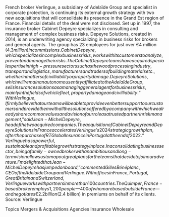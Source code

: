 French broker Verlingue, a subsidiary of Adelaïde Group and specialist in corporate protection, is continuing its external growth strategy with two new acquisitions that will consolidate its presence in the Grand Est region of France.
Financial details of the deal were not disclosed.
Set up in 1997, the insurance broker Cabinet Depeyre specializes in consulting and management of complex business risks. Depeyre Solutions, created in 2014, is an underwriting agency specializing in business risks for brokers and general agents. The group has 23 employees for just over €4 million ($4.3 million) in commissions.
Cabinet Depeyre, which specializes in complex business risks, works with its customers to analyze, prevent and manage their risks. The Cabinet Depeyre teams have acquired special expertise in high-pressure sectors such as the wood processing industry, transport and logistics, manufacturers and traders of building materials etc., whether in matters of civil liability or property damage.
Depeyre Solutions, which will remain an autonomous entity affiliated to the Adelaïde Group, sells insurance solutions as a managing general agent for business risks, mainly in the fields of vehicle fleet, property damage and civil liability.
“With Verlingue, I firmly believe that our teams will be able to provide even better support to our customers and provide them with all the solutions offered by a company with which we already share common values and a vision of our role as a trusted partner in risk management,” said Jean-Michel Depeyre, head of the two acquired companies.
The acquisition of Cabinet Depeyre and Depeyre Solutions in France accelerates Verlingue’s 2024 strategic growth plan, after the purchase of RT Global Insurance in Portugal at the end of 2022.
“Verlingue has a powerful, sustainable and profitable growth strategy in place. In a consolidating business sector, being a family-owned broker with an ambitious and long-term vision allows us to map out great plans for the teams that decide to join our adventure. I’m delighted that Jean-Michel Depeyre has jumped on board,” commented Gilles Bénéplanc, CEO of the Adelaide Group and Verlingue.
With offices in France, Portugal, Great Britain and Switzerland, Verlingue works with partners in more than 100 countries. The Quimper, France-based broker employs 1,200 people — 400 of whom are based outside France — and negotiates €2.2 billion ($2.4 billion) in premiums on behalf of its clients.
Source: Verlingue

Topics
Mergers & Acquisitions
Agencies
Insurance Wholesale
